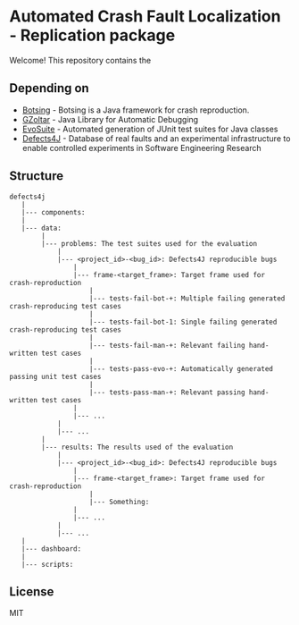 # Automated Crash Fault Localization - Replication package

Welcome! 
This repository contains the 

## Depending on

- [Botsing](https://github.com/STAMP-Project/botsing) - Botsing is a Java framework for crash reproduction.
- [GZoltar](https://github.com/GZoltar/gzoltar) - Java Library for Automatic Debugging
- [EvoSuite](https://github.com/EvoSuite/evosuite) - Automated generation of JUnit test suites for Java classes
- [Defects4J](https://github.com/rjust/defects4j) - Database of real faults and an experimental infrastructure to enable controlled experiments in Software Engineering Research 

## Structure

```text
defects4j
   |
   |--- components:
   |
   |--- data:
        |
        |--- problems: The test suites used for the evaluation     
            |
            |--- <project_id>-<bug_id>: Defects4J reproducible bugs
                |
                |--- frame-<target_frame>: Target frame used for crash-reproduction
                    |
                    |--- tests-fail-bot-+: Multiple failing generated crash-reproducing test cases
                    |
                    |--- tests-fail-bot-1: Single failing generated crash-reproducing test cases
                    |
                    |--- tests-fail-man-+: Relevant failing hand-written test cases
                    |
                    |--- tests-pass-evo-+: Automatically generated passing unit test cases
                    |
                    |--- tests-pass-man-+: Relevant passing hand-written test cases
                |
                |--- ...
            |
            |--- ...
        |
        |--- results: The results used of the evaluation
            |
            |--- <project_id>-<bug_id>: Defects4J reproducible bugs
                |
                |--- frame-<target_frame>: Target frame used for crash-reproduction
                    |
                    |--- Something:
                |
                |--- ...
            |
            |--- ...
   |
   |--- dashboard:
   |
   |--- scripts:
```

## License

MIT